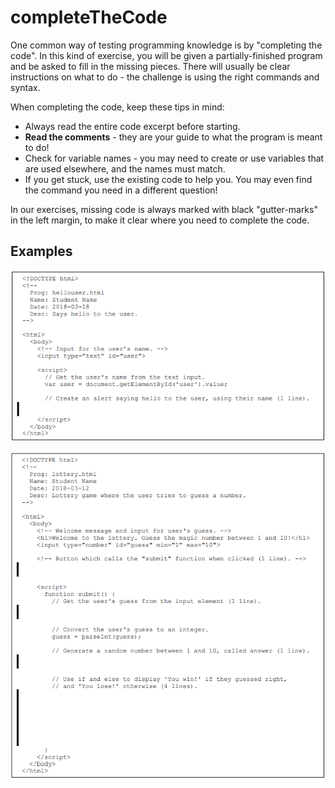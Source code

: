 # completeTheCode

One common way of testing programming knowledge is by "completing the code".
In this kind of exercise, you will be given a partially-finished program and be asked to fill in the missing pieces.
There will usually be clear instructions on what to do - the challenge is using the right commands and syntax.

When completing the code, keep these tips in mind:

- Always read the entire code excerpt before starting.
- **Read the comments** - they are your guide to what the program is meant to do!
- Check for variable names - you may need to create or use variables that are used elsewhere, and the names must match.
- If you get stuck, use the existing code to help you. You may even find the command you need in a different question!

In our exercises, missing code is always marked with black "gutter-marks" in the left margin, to make it clear where you need to complete the code.

## Examples

![Example 1](./complete1.png "Example 1")

![Example 2](./complete2.png "Example 2")
